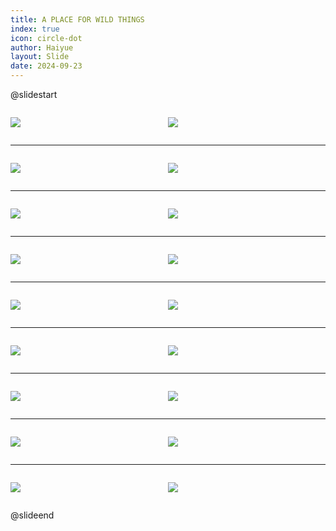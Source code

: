 ```yaml
---
title: A PLACE FOR WILD THINGS
index: true
icon: circle-dot
author: Haiyue
layout: Slide
date: 2024-09-23
---
```

 
@slidestart

<div style="display:flex">
<div style="flex:1">

![](https://raw.githubusercontent.com/yclord/reading/refs/heads/master/english/Level-W/A%20PLACE%20FOR%20WILD%20THINGS/001.webp)
</div>
<div style="flex:1">

![](https://raw.githubusercontent.com/yclord/reading/refs/heads/master/english/Level-W/A%20PLACE%20FOR%20WILD%20THINGS/002.webp)
</div>
</div>

---

<div style="display:flex">
<div style="flex:1">

![](https://raw.githubusercontent.com/yclord/reading/refs/heads/master/english/Level-W/A%20PLACE%20FOR%20WILD%20THINGS/003.webp)
</div>
<div style="flex:1">

![](https://raw.githubusercontent.com/yclord/reading/refs/heads/master/english/Level-W/A%20PLACE%20FOR%20WILD%20THINGS/004.webp)
</div>
</div>

---

<div style="display:flex">
<div style="flex:1">

![](https://raw.githubusercontent.com/yclord/reading/refs/heads/master/english/Level-W/A%20PLACE%20FOR%20WILD%20THINGS/005.webp)
</div>
<div style="flex:1">

![](https://raw.githubusercontent.com/yclord/reading/refs/heads/master/english/Level-W/A%20PLACE%20FOR%20WILD%20THINGS/006.webp)
</div>
</div>

---

<div style="display:flex">
<div style="flex:1">

![](https://raw.githubusercontent.com/yclord/reading/refs/heads/master/english/Level-W/A%20PLACE%20FOR%20WILD%20THINGS/007.webp)
</div>
<div style="flex:1">

![](https://raw.githubusercontent.com/yclord/reading/refs/heads/master/english/Level-W/A%20PLACE%20FOR%20WILD%20THINGS/008.webp)
</div>
</div>

---

<div style="display:flex">
<div style="flex:1">

![](https://raw.githubusercontent.com/yclord/reading/refs/heads/master/english/Level-W/A%20PLACE%20FOR%20WILD%20THINGS/009.webp)
</div>
<div style="flex:1">

![](https://raw.githubusercontent.com/yclord/reading/refs/heads/master/english/Level-W/A%20PLACE%20FOR%20WILD%20THINGS/010.webp)
</div>
</div>

---

<div style="display:flex">
<div style="flex:1">

![](https://raw.githubusercontent.com/yclord/reading/refs/heads/master/english/Level-W/A%20PLACE%20FOR%20WILD%20THINGS/011.webp)
</div>
<div style="flex:1">

![](https://raw.githubusercontent.com/yclord/reading/refs/heads/master/english/Level-W/A%20PLACE%20FOR%20WILD%20THINGS/012.webp)
</div>
</div>

---

<div style="display:flex">
<div style="flex:1">

![](https://raw.githubusercontent.com/yclord/reading/refs/heads/master/english/Level-W/A%20PLACE%20FOR%20WILD%20THINGS/013.webp)
</div>
<div style="flex:1">

![](https://raw.githubusercontent.com/yclord/reading/refs/heads/master/english/Level-W/A%20PLACE%20FOR%20WILD%20THINGS/014.webp)
</div>
</div>

---

<div style="display:flex">
<div style="flex:1">

![](https://raw.githubusercontent.com/yclord/reading/refs/heads/master/english/Level-W/A%20PLACE%20FOR%20WILD%20THINGS/015.webp)
</div>
<div style="flex:1">

![](https://raw.githubusercontent.com/yclord/reading/refs/heads/master/english/Level-W/A%20PLACE%20FOR%20WILD%20THINGS/016.webp)
</div>
</div>

---

<div style="display:flex">
<div style="flex:1">

![](https://raw.githubusercontent.com/yclord/reading/refs/heads/master/english/Level-W/A%20PLACE%20FOR%20WILD%20THINGS/017.webp)
</div>
<div style="flex:1">

![](https://raw.githubusercontent.com/yclord/reading/refs/heads/master/english/Level-W/A%20PLACE%20FOR%20WILD%20THINGS/018.webp)
</div>
</div>

@slideend